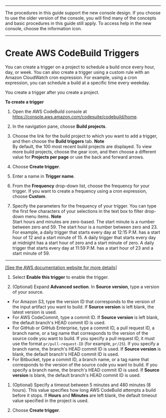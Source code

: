 --------

 The procedures in this guide support the new console design\. If you choose to use the older version of the console, you will find many of the concepts and basic procedures in this guide still apply\. To access help in the new console, choose the information icon\.

--------

# Create AWS CodeBuild Triggers<a name="trigger-create"></a>

 You can create a trigger on a project to schedule a build once every hour, day, or week\. You can also create a trigger using a custom rule with an Amazon CloudWatch cron expression\. For example, using a cron expression, you can schedule a build at a specific time every weekday\. 

 You create a trigger after you create a project\. 

**To create a trigger** 

1. Open the AWS CodeBuild console at [https://console\.aws\.amazon\.com/codesuite/codebuild/home](https://console.aws.amazon.com/codesuite/codebuild/home)\.

1. In the navigation pane, choose **Build projects**\.

1. Choose the link for the build project to which you want to add a trigger, and then choose the **Build triggers** tab\.
**Note**  
By default, the 100 most recent build projects are displayed\. To view more build projects, choose the gear icon, and then choose a different value for **Projects per page** or use the back and forward arrows\.

1. Choose **Create trigger**\.

1. Enter a name in **Trigger name**\.

1. From the **Frequency** drop\-down list, choose the frequency for your trigger\. If you want to create a frequency using a cron expression, choose **Custom**\.

1. Specify the parameters for the frequency of your trigger\. You can type the first few characters of your selections in the text box to filter drop\-down menu items\.
**Note**  
 Start hours and minutes are zero\-based\. The start minute is a number between zero and 59\. The start hour is a number between zero and 23\. For example, a daily trigger that starts every day at 12:15 P\.M\. has a start hour of 12 and a start minute of 15\. A daily trigger that starts every day at midnight has a start hour of zero and a start minute of zero\. A daily trigger that starts every day at 11:59 P\.M\. has a start hour of 23 and a start minute of 59\.   
****    
[\[See the AWS documentation website for more details\]](http://docs.aws.amazon.com/codebuild/latest/userguide/trigger-create.html)

1.  Select **Enable this trigger** to enable the trigger\. 

1.  \(Optional\) Expand **Advanced section**\. In **Source version**, type a version of your source\. 
   +  For Amazon S3, type the version ID that corresponds to the version of the input artifact you want to build\. If **Source version** is left blank, the latest version is used\. 
   +  For AWS CodeCommit, type a commit ID\. If **Source version** is left blank, the default branch's HEAD commit ID is used\. 
   + For GitHub or GitHub Enterprise, type a commit ID, a pull request ID, a branch name, or a tag name that corresponds to the version of the source code you want to build\. If you specify a pull request ID, it must use the format `pr/pull-request-ID` \(for example, `pr/25`\)\. If you specify a branch name, the branch's HEAD commit ID is used\. If **Source version** is blank, the default branch's HEAD commit ID is used\.
   + For Bitbucket, type a commit ID, a branch name, or a tag name that corresponds to the version of the source code you want to build\. If you specify a branch name, the branch's HEAD commit ID is used\. If **Source version** is blank, the default branch's HEAD commit ID is used\.

1. \(Optional\) Specify a timeout between 5 minutes and 480 minutes \(8 hours\)\. This value specifies how long AWS CodeBuild attempts a build before it stops\. If **Hours** and **Minutes** are left blank, the default timeout value specified in the project is used\. 

1. Choose **Create trigger**\.